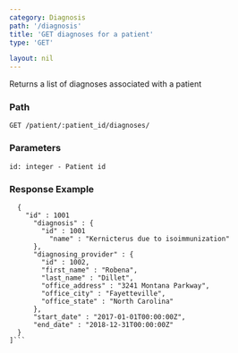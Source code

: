 ```yaml
---
category: Diagnosis
path: '/diagnosis'
title: 'GET diagnoses for a patient'
type: 'GET'

layout: nil
---
```


Returns a list of diagnoses associated with a patient

### Path
```GET /patient/:patient_id/diagnoses/ ```

### Parameters
```id: integer - Patient id ```

### Response Example
```[
  {
    "id" : 1001
      "diagnosis" : {
        "id" : 1001
          "name" : "Kernicterus due to isoimmunization"
      },
      "diagnosing_provider" : {
        "id" : 1002,
        "first_name" : "Robena",
        "last_name" : "Dillet",
        "office_address" : "3241 Montana Parkway",
        "office_city" : "Fayetteville",
        "office_state" : "North Carolina"
      },
      "start_date" : "2017-01-01T00:00:00Z",
      "end_date" : "2018-12-31T00:00:00Z"
  }
]```
